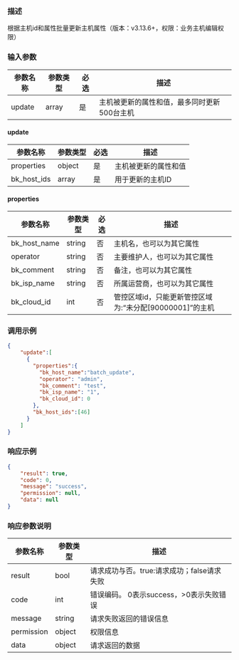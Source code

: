 ### 描述

根据主机id和属性批量更新主机属性（版本：v3.13.6+，权限：业务主机编辑权限）

### 输入参数

| 参数名称   | 参数类型  | 必选 | 描述                      |
|--------|-------|----|-------------------------|
| update | array | 是  | 主机被更新的属性和值，最多同时更新500台主机 |

#### update

| 参数名称        | 参数类型   | 必选 | 描述                           |
|-------------|--------|----|------------------------------|
| properties  | object | 是  | 主机被更新的属性和值 |
| bk_host_ids | array  | 是  | 用于更新的主机ID    |

#### properties

| 参数名称         | 参数类型   | 必选 | 描述                                  |
|--------------|--------|----|-------------------------------------|
| bk_host_name | string | 否  | 主机名，也可以为其它属性                        |
| operator     | string | 否  | 主要维护人，也可以为其它属性                      |
| bk_comment   | string | 否  | 备注，也可以为其它属性                         |
| bk_isp_name  | string | 否  | 所属运营商，也可以为其它属性                      |
| bk_cloud_id  | int    | 否  | 管控区域id，只能更新管控区域为:“未分配[90000001]”的主机 |

### 调用示例

```json
{
    "update":[
      {
        "properties":{
          "bk_host_name":"batch_update",
          "operator": "admin",
          "bk_comment": "test",
          "bk_isp_name": "1",
          "bk_cloud_id": 0
        },
        "bk_host_ids":[46]
      }
    ]
}
```

### 响应示例

```json
{
    "result": true,
    "code": 0,
    "message": "success",
    "permission": null,
    "data": null
}
```

### 响应参数说明

| 参数名称       | 参数类型   | 描述                         |
|------------|--------|----------------------------|
| result     | bool   | 请求成功与否。true:请求成功；false请求失败 |
| code       | int    | 错误编码。 0表示success，>0表示失败错误  |
| message    | string | 请求失败返回的错误信息                |
| permission | object | 权限信息                       |
| data       | object | 请求返回的数据                    |

